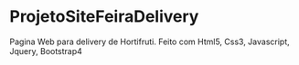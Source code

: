 # ProjetoSiteFeiraDelivery
Pagina Web para delivery de Hortifruti.
Feito com Html5, Css3, Javascript, Jquery, Bootstrap4
